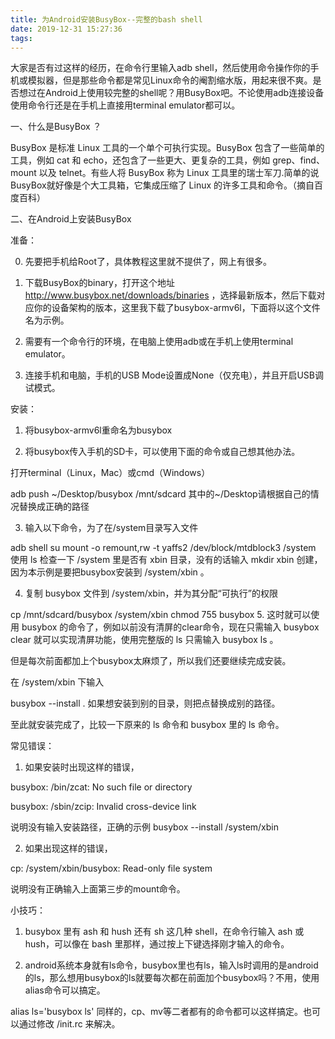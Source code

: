 ```yaml
---
title: 为Android安装BusyBox--完整的bash shell
date: 2019-12-31 15:27:36
tags:
---
```

大家是否有过这样的经历，在命令行里输入adb shell，然后使用命令操作你的手机或模拟器，但是那些命令都是常见Linux命令的阉割缩水版，用起来很不爽。是否想过在Android上使用较完整的shell呢？用BusyBox吧。不论使用adb连接设备使用命令行还是在手机上直接用terminal emulator都可以。

一、什么是BusyBox ？

BusyBox 是标准 Linux 工具的一个单个可执行实现。BusyBox 包含了一些简单的工具，例如 cat 和 echo，还包含了一些更大、更复杂的工具，例如 grep、find、mount 以及 telnet。有些人将 BusyBox 称为 Linux 工具里的瑞士军刀.简单的说BusyBox就好像是个大工具箱，它集成压缩了 Linux 的许多工具和命令。（摘自百度百科）

二、在Android上安装BusyBox

准备：

0. 先要把手机给Root了，具体教程这里就不提供了，网上有很多。

1. 下载BusyBox的binary，打开这个地址 http://www.busybox.net/downloads/binaries ，选择最新版本，然后下载对应你的设备架构的版本，这里我下载了busybox-armv6l，下面将以这个文件名为示例。

2. 需要有一个命令行的环境，在电脑上使用adb或在手机上使用terminal emulator。

3. 连接手机和电脑，手机的USB Mode设置成None（仅充电），并且开启USB调试模式。

安装：

1. 将busybox-armv6l重命名为busybox

2. 将busybox传入手机的SD卡，可以使用下面的命令或自己想其他办法。

打开terminal（Linux，Mac）或cmd（Windows）

adb push ~/Desktop/busybox /mnt/sdcard
其中的~/Desktop请根据自己的情况替换成正确的路径

3. 输入以下命令，为了在/system目录写入文件

adb shell
su
mount -o remount,rw -t yaffs2 /dev/block/mtdblock3 /system
使用 ls 检查一下 /system 里是否有 xbin 目录，没有的话输入 mkdir xbin 创建，因为本示例是要把busybox安装到 /system/xbin 。

4. 复制 busybox 文件到 /system/xbin，并为其分配“可执行”的权限

cp /mnt/sdcard/busybox /system/xbin
chmod 755 busybox
5. 这时就可以使用 busybox 的命令了，例如以前没有清屏的clear命令，现在只需输入 busybox clear 就可以实现清屏功能，使用完整版的 ls 只需输入 busybox ls 。

但是每次前面都加上个busybox太麻烦了，所以我们还要继续完成安装。

在 /system/xbin 下输入

busybox --install .
如果想安装到别的目录，则把点替换成别的路径。

至此就安装完成了，比较一下原来的 ls 命令和 busybox 里的 ls 命令。

常见错误：

1. 如果安装时出现这样的错误，

busybox: /bin/zcat: No such file or directory

busybox: /sbin/zcip: Invalid cross-device link

说明没有输入安装路径，正确的示例 busybox --install /system/xbin

2. 如果出现这样的错误，

cp: /system/xbin/busybox: Read-only file system

说明没有正确输入上面第三步的mount命令。

小技巧：

1. busybox 里有 ash 和 hush 还有 sh 这几种 shell，在命令行输入 ash 或 hush，可以像在 bash 里那样，通过按上下键选择刚才输入的命令。

2. android系统本身就有ls命令，busybox里也有ls，输入ls时调用的是android的ls，那么想用busybox的ls就要每次都在前面加个busybox吗？不用，使用alias命令可以搞定。

alias ls='busybox ls'
同样的，cp、mv等二者都有的命令都可以这样搞定。也可以通过修改 /init.rc 来解决。